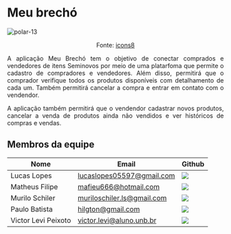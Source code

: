 
# Meu brechó


![polar-13](https://user-images.githubusercontent.com/38164895/108530337-43aca600-72b4-11eb-8764-d76c92c1f6bf.png)

<p align="center"> Fonte: <a href="https://icons8.com/">icons8</a> </p>


<p align="justify"> A aplicação Meu Brechó tem o objetivo de conectar comprados e vendedores de itens Seminovos por meio de uma platarfoma que permite o cadastro de compradores e vendedores. Além disso, permitirá que o comprador verifique todos os produtos disponíveis com detalhamento de cada um. Também permitirá cancelar a compra e entrar em contato com o vendendor. </p>

<p align="justify"> A aplicação também permitirá que o vendendor cadastrar novos produtos, cancelar a venda de produtos ainda não vendidos e ver históricos de compras e vendas. </p>


## Membros da equipe



| Nome | Email | Github | 
|------|--------|-----------|
| Lucas Lopes | lucaslopes05597@gmail.com | <a href="https://github.com/lucaslop"><img src="https://user-images.githubusercontent.com/38164895/108534394-dd765200-72b8-11eb-9644-f2cc10f22a2e.png"></a></img> | 
| Matheus Filipe | mafieu666@hotmail.com | <a href="https://github.com/MatheusFilipe95"><img src="https://user-images.githubusercontent.com/38164895/108534394-dd765200-72b8-11eb-9644-f2cc10f22a2e.png"> </a></img> |  
| Murilo Schiler| muriloschiler.ls@gmail.com | <a href="https://github.com/muriloschiler"><img src="https://user-images.githubusercontent.com/38164895/108534394-dd765200-72b8-11eb-9644-f2cc10f22a2e.png"> </a></img> |  
| Paulo Batista | hilgton@gmail.com | <a href="https://github.com/higton"><img src="https://user-images.githubusercontent.com/38164895/108534394-dd765200-72b8-11eb-9644-f2cc10f22a2e.png"> </a></img> |  
| Victor Levi Peixoto | victor.levi@aluno.unb.br | <a href="https://github.com/VictorLeviPeixoto"><img src="https://user-images.githubusercontent.com/38164895/108534394-dd765200-72b8-11eb-9644-f2cc10f22a2e.png"> </a></img> | 





